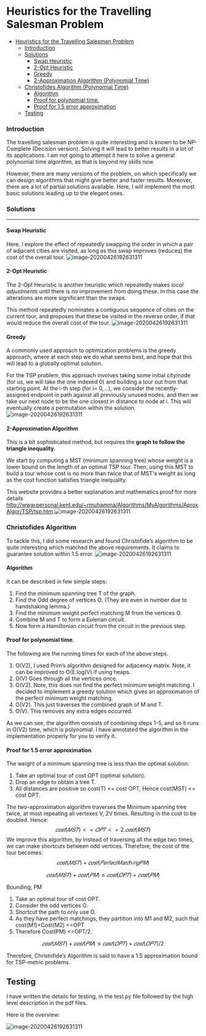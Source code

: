 # Heuristics for the Travelling Salesman Problem

- [Heuristics for the Travelling Salesman Problem](#heuristics-for-the-travelling-salesman-problem)
    + [Introduction](#introduction)
    + [Solutions](#solutions)
      - [Swap Heuristic](#swap-heuristic)
      - [2-Opt Heuristic](#2-opt-heuristic)
      - [Greedy](#greedy)
      - [2-Approximation Algorithm (Polynomial Time)](#2-approximation-algorithm)
    + [Christofides Algorithm (Polynomial Time)](#christofides-algorithm)
      - [Algorithm](#algorithm)
      - [Proof for polynomial time.](#proof-for-polynomial-time)
      - [Proof for 1.5 error approximation](#proof-for-15-error-approximation)
  * [Testing](#testing)


### Introduction

The travelling salesman problem is quite interesting and is known to be NP-Complete (Decision version). Solving it will lead to better results in a lot of its applications. I am not going to attempt it here to solve a general polynomial time algorithm, as that is beyond my skills now. 

However, there are many versions of the problem, on which specifically we can design algorithms that might give better and faster results. Moreover, there are a lot of partial solutions available. Here, I will implement the most basic solutions leading up to the elegant ones.

### Solutions

------

#### Swap Heuristic

Here, I explore the effect of repeatedly swapping the order in which a pair of adjacent cities are visited, as long as this swap improves (reduces) the cost of the overall tour.
![image-20200426192631311](https://github.com/TGDivy/Travelling-Salesman-problem./blob/master/Images/Swap%20Heuristic.png)

#### 2-Opt Heuristic

The 2-Opt Heuristic is another heuristic which repeatedly makes *local adjustments* until there is no improvement from doing these. In this case the alterations are more significant than the swaps. 

This method repeatedly nominates a contiguous sequence of cities on the current tour, and proposes that these be visited in the reverse order, if that would reduce the overall cost of the tour.
![image-20200426192631311](https://github.com/TGDivy/Travelling-Salesman-problem./blob/master/Images/TwoOptHueristic.png)

#### Greedy

A commonly used approach to optimization problems is the greedy approach, where at each step we do what seems best, and hope that this will lead to a globally optimal solution. 

For the TSP problem, this approach involves taking some initial city/node (for us, we will take the one indexed 0) and building a tour out from that starting point. At the i-th step (for i= 0,...), we consider the recently-assigned endpoint in path against all previously unused nodes, and then we take our next node to be the one closest in distance to node at i. This will eventually create
a permutation within the solution.
![image-20200426192631311](https://github.com/TGDivy/Travelling-Salesman-problem./blob/master/Images/Greedy.png)

#### 2-Approximation Algorithm

This is a bit sophisticated method, but requires the **graph to follow the triangle inequality**.

We start by computing a MST (minimum spanning tree) whose weight is a lower bound on the length of an optimal TSP tour. Then, using this MST to build a tour whose cost is no more than twice that of MST's weight as long as the cost function satisfies triangle inequality.

This website  provides a better explanation and mathematics proof for more details http://www.personal.kent.edu/~rmuhamma/Algorithms/MyAlgorithms/AproxAlgor/TSP/tsp.htm
![image-20200426192631311](https://github.com/TGDivy/Travelling-Salesman-problem./blob/master/Images/Minimum%20Spanning%20Tree.png)
### Christofides Algorithm

To tackle this, I did some research and found Christofide’s algorithm to be quite interesting which matched the above requirements. It claims to guarantee solution within 1.5 error.
![image-20200426192631311](https://github.com/TGDivy/Travelling-Salesman-problem./blob/master/Images/Christofide.png)

#### Algorithm

It can be described in few simple steps:

1. Find the minimum spanning tree T of the graph.
2. Find the Odd degree of vertices O. (They are even in number due to handshaking lemma.)
3. Find the minimum weight perfect matching M from the vertices O.
4. Combine M and T to form a Eulerian circuit.
5. Now form a Hamiltonian circuit from the circuit in the previous step.

#### Proof for polynomial time.

The following are the running times for each of the above steps.

1. O(V2), I used Prim’s algorithm designed for adjacency matrix. Note, it can be improved to O(E.log(V) if using heaps.
2. O(V) Goes through all the vertices once.
3. O(V2). Note, this does not find the perfect minimum weight matching. I decided to implement a greedy solution which gives an approximation of the perfect minimum weight matching.
4. O(V2). This just traverses the combined graph of M and T.
5. O(V). This removes any extra edges occurred.

As we can see, the algorithm consists of combining steps 1-5, and so it runs in O(V2) time, which is polynomial. I have annotated the algorithm in the implementation properly for you to verify it.

#### Proof for 1.5 error approximation

The weight of a minimum spanning tree is less than the optimal solution:

1. Take an optimal tour of cost OPT (optimal solution).
2. Drop an edge to obtain a tree T.
3. All distances are positive so cost(T) <= cost OPT, Hence cost(MST) <= cost OPT.

The two-approximation algorithm traverses the Minimum spanning tree twice, at most repeating all vertexes V, 2V times. Resulting in the cost to be doubled. Hence: 
$$
𝑐𝑜𝑠𝑡(𝑀𝑆𝑇)<= 𝑂𝑃𝑇 <=2.𝑐𝑜𝑠𝑡(𝑀𝑆𝑇)
$$
We improve this algorithm, by instead of traversing all the edge two times, we can make shortcuts between odd vertices. Therefore, the cost of the tour becomes:
$$
𝑐𝑜𝑠𝑡(𝑀𝑆𝑇)+𝑐𝑜𝑠𝑡(𝑃𝑒𝑟𝑓𝑒𝑐𝑡 𝑀𝑎𝑡𝑐ℎ𝑖𝑛𝑔 𝑃𝑀)
$$

$$
𝑐𝑜𝑠𝑡(𝑀𝑆𝑇)+𝑐𝑜𝑠𝑡(𝑃𝑀)≤𝑐𝑜𝑠𝑡(𝑂𝑃𝑇)+𝑐𝑜𝑠𝑡(𝑃𝑀)
$$

Bounding, PM

1. Take an optimal tour of cost OPT.
2. Consider the odd vertices O.
3. Shortcut the path to only use O.
4. As they have perfect matchings, they partition into M1 and M2, such that 
   cost(M1)+Cost(M2) <=OPT
5. Therefore Cost(PM) <=OPT/2.

$$
𝑐𝑜𝑠𝑡(𝑀𝑆𝑇)+𝑐𝑜𝑠𝑡(𝑃𝑀)≤𝑐𝑜𝑠𝑡(𝑂𝑃𝑇)+𝑐𝑜𝑠𝑡(𝑂𝑃𝑇)/2
$$

Therefore, Christofide’s Algorithm is said to have a 1.5 approximation bound for TSP-metric problems.

## Testing

I have written the details for testing, in the test.py file followed by the high level description in the pdf files.

Here is the overview:

![image-20200426192631311](https://github.com/TGDivy/Travelling-Salesman-problem./blob/master/Images/image-20200426192631311.png)
